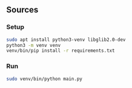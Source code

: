 ## Sources

### Setup

```bash
sudo apt install python3-venv libglib2.0-dev
python3 -m venv venv
venv/bin/pip install -r requirements.txt
```

### Run

```bash
sudo venv/bin/python main.py
```